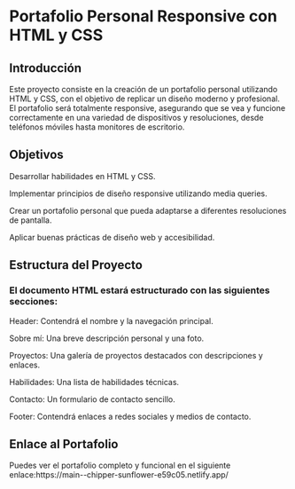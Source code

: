 <h1>Portafolio Personal Responsive con HTML y CSS</h1>
<h2>Introducción</h2>
<p>Este proyecto consiste en la creación de un portafolio personal utilizando HTML y CSS, con el objetivo de replicar un diseño moderno y profesional. El portafolio será totalmente responsive, asegurando que se vea y funcione correctamente en una variedad de dispositivos y resoluciones, desde teléfonos móviles hasta monitores de escritorio.</p>
<h2>Objetivos</h2>
<p>Desarrollar habilidades en HTML y CSS.</p>
<p>Implementar principios de diseño responsive utilizando media queries.</p>
<p>Crear un portafolio personal que pueda adaptarse a diferentes resoluciones de pantalla.</p>
<p>Aplicar buenas prácticas de diseño web y accesibilidad.</p>

<h2>Estructura del Proyecto</h2>
<h3>El documento HTML estará estructurado con las siguientes secciones:</h3>
<p>Header: Contendrá el nombre y la navegación principal.</p>
<p>Sobre mí: Una breve descripción personal y una foto.</p>
<p>Proyectos: Una galería de proyectos destacados con descripciones y enlaces.</p>
<p>Habilidades: Una lista de habilidades técnicas.</p>
<p>Contacto: Un formulario de contacto sencillo.</p>
<p>Footer: Contendrá enlaces a redes sociales y medios de contacto.</p>

<h2>Enlace al Portafolio</h2>
<p>Puedes ver el portafolio completo y funcional en el siguiente enlace:https://main--chipper-sunflower-e59c05.netlify.app/</p>




